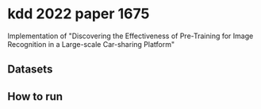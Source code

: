 # kdd 2022 paper 1675
Implementation of "Discovering the Effectiveness of Pre-Training for Image Recognition in a Large-scale Car-sharing Platform"

## Datasets


## How to run
